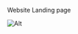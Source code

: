 Website Landing page


![Alt](https://repobeats.axiom.co/api/embed/bb6a8b8a69af603493405f2ea7286ba9e064c082.svg "Repobeats analytics image")